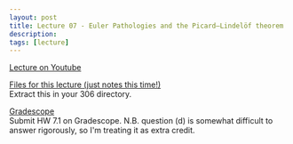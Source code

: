 ```yaml
---
layout: post
title: Lecture 07 - Euler Pathologies and the Picard–Lindelöf theorem
description:
tags: [lecture]
---
```


[Lecture on Youtube](https://www.youtube.com/watch?v=eW8ZbmwM59U)

[Files for this lecture (just notes this time!)](https://buffalo.box.com/s/vgelkqvli95b49kgydzn1falmkr3glx5)  
Extract this in your 306 directory.

[Gradescope](https://www.gradescope.com/courses/134417)  
Submit HW 7.1 on Gradescope.
N.B. question (d) is somewhat difficult to answer rigorously, so I'm treating it as extra credit.